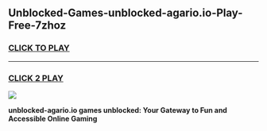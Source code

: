 
## Unblocked-Games-unblocked-agario.io-Play-Free-7zhoz
<h3>
<a href="https://premium76.site?title=unblocked-agario.io&ref=21A">CLICK TO PLAY</a></h3>
<hr>

<h3>
<a href="https://premium76.site?title=unblocked-agario.io&ref=21A">CLICK 2 PLAY</a>
  
</h3>

<a href="https://premium76.site?title=unblocked-agario.io&ref=21A"><img src="https://clearcache.store/games.png"></a>


**unblocked-agario.io games unblocked: Your Gateway to Fun and Accessible Online Gaming**
